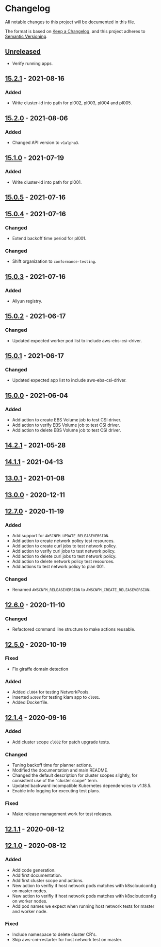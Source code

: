 # Changelog

All notable changes to this project will be documented in this file.

The format is based on [Keep a Changelog](https://keepachangelog.com/en/1.0.0/),
and this project adheres to [Semantic Versioning](https://semver.org/spec/v2.0.0.html).



## [Unreleased]

- Verify running apps.

## [15.2.1] - 2021-08-16

### Added

- Write cluster-id into path for pl002, pl003, pl004 and pl005.

## [15.2.0] - 2021-08-06

### Added

- Changed API version to `v1alpha3`.

## [15.1.0] - 2021-07-19

### Added

- Write cluster-id into path for pl001.

## [15.0.5] - 2021-07-16

## [15.0.4] - 2021-07-16

### Changed

- Extend backoff time period for pl001.

### Changed

- Shift organization to `conformance-testing`.

## [15.0.3] - 2021-07-16

### Added

- Aliyun registry.

## [15.0.2] - 2021-06-17

### Changed

- Updated expected worker pod list to include aws-ebs-csi-driver.

## [15.0.1] - 2021-06-17

### Changed

- Updated expected app list to include aws-ebs-csi-driver.

## [15.0.0] - 2021-06-04

### Added

- Add action to create EBS Volume job to test CSI driver.
- Add action to verify EBS Volume job to test CSI driver.
- Add action to delete EBS Volume job to test CSI driver.

## [14.2.1] - 2021-05-28

## [14.1.1] - 2021-04-13

## [13.0.1] - 2021-01-08

## [13.0.0] - 2020-12-11

## [12.7.0] - 2020-11-19

### Added

- Add support for `AWSCNFM_UPDATE_RELEASEVERSION`.
- Add action to create network policy test resources.
- Add action to create curl jobs to test network policy.
- Add action to verify curl jobs to test network policy.
- Add action to delete curl jobs to test network policy.
- Add action to delete network policy test resources.
- Add actions to test network policy to plan 001.

### Changed

- Renamed `AWSCNFM_RELEASEVERSION` to `AWSCNFM_CREATE_RELEASEVERSION`.


## [12.6.0] - 2020-11-10



### Changed

- Refactored command line structure to make actions reusable.



## [12.5.0] - 2020-10-19

### Fixed

- Fix giraffe domain detection

### Added

- Added `cl004` for testing NetworkPools.
- Inserted `ac008` for testing kiam app to `cl001`.
- Added Dockerfile.

## [12.1.4] - 2020-09-16

### Added

- Add cluster scope `cl002` for patch upgrade tests.

### Changed

- Tuning backoff time for planner actions.
- Modified the documentation and main README.
- Changed the default description for cluster scopes slightly, for consistent
  use of the "cluster scope" term.
- Updated backward incompatible Kubernetes dependencies to v1.18.5.
- Enable info logging for executing test plans.

### Fixed

- Make release management work for test releases.

## [12.1.1] - 2020-08-12

## [12.1.0] - 2020-08-12

### Added

* Add code generation.
* Add first documentation.
* Add first cluster scope and actions.
* New action to verifiy if host network pods matches with k8scloudconfig on master nodes.
* New action to verifiy if host network pods matches with k8scloudconfig on worker nodes.
* Add pod names we expect when running host network tests for master and worker node.

### Fixed

* Include namespace to delete cluster CR's.
* Skip aws-cni-restarter for host network test on master.

[Unreleased]: https://github.com/giantswarm/awscnfm/compare/v15.2.1...HEAD
[15.2.1]: https://github.com/giantswarm/awscnfm/compare/v15.2.0...v15.2.1
[15.2.0]: https://github.com/giantswarm/awscnfm/compare/v15.1.0...v15.2.0
[15.1.0]: https://github.com/giantswarm/awscnfm/compare/v15.0.5...v15.1.0
[15.0.5]: https://github.com/giantswarm/awscnfm/compare/v15.0.4...v15.0.5
[15.0.4]: https://github.com/giantswarm/awscnfm/compare/v15.0.3...v15.0.4
[15.0.3]: https://github.com/giantswarm/awscnfm/compare/v15.0.2...v15.0.3
[15.0.2]: https://github.com/giantswarm/awscnfm/compare/v15.0.1...v15.0.2
[15.0.1]: https://github.com/giantswarm/awscnfm/compare/v15.0.0...v15.0.1
[15.0.0]: https://github.com/giantswarm/awscnfm/compare/v14.2.1...v15.0.0
[14.2.1]: https://github.com/giantswarm/awscnfm/compare/v14.1.1...v14.2.1
[14.1.1]: https://github.com/giantswarm/awscnfm/compare/v13.0.1...v14.1.1
[13.0.1]: https://github.com/giantswarm/awscnfm/compare/v13.0.0...v13.0.1
[13.0.0]: https://github.com/giantswarm/awscnfm/compare/v12.7.0...v13.0.0
[12.7.0]: https://github.com/giantswarm/awscnfm/compare/v12.6.0...v12.7.0
[12.6.0]: https://github.com/giantswarm/awscnfm/compare/v12.5.0...v12.6.0
[12.5.0]: https://github.com/giantswarm/awscnfm/compare/v12.1.4...v12.5.0
[12.1.4]: https://github.com/giantswarm/awscnfm/compare/v12.1.1...v12.1.4
[12.1.1]: https://github.com/giantswarm/awscnfm/compare/v12.1.0...v12.1.1
[12.1.0]: https://github.com/giantswarm/awscnfm/releases/tag/v12.1.0
